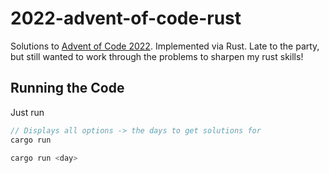 # 2022-advent-of-code-rust

Solutions to [Advent of Code 2022](https://adventofcode.com/2022).
Implemented via Rust. Late to the party, but still wanted to work through the
problems to sharpen my rust skills!

## Running the Code

Just run

```Rust
// Displays all options -> the days to get solutions for
cargo run

cargo run <day>
```
